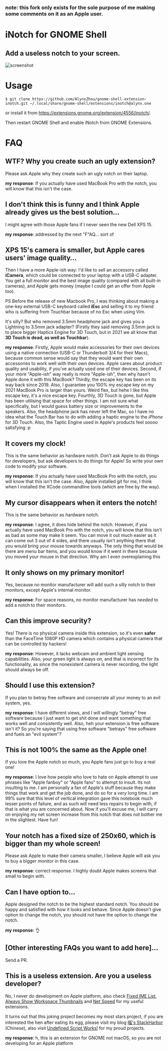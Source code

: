 <!-- why am I doing this? no one is going to read this and I'm only going to make myself look stupid. People who use Apple tend to have things to do that are more important than trying to correct trolls' obvious mistakes, and people who actually want to read my words or respond to me tend to be the trolls who want to make me look dumb and whose minds can't be changed anyways. Ah well. -->

### note: this fork only exists for the sole purpose of me making some comments on it as an Apple user.

# iNotch for GNOME Shell

Add a useless notch to your screen.
-----------------------------------

![screenshot](./screenshot.png)

# Usage

```
$ git clone https://github.com/AlynxZhou/gnome-shell-extension-inotch.git ~/.local/share/gnome-shell/extensions/inotch@alynx.one
```

or install it from <https://extensions.gnome.org/extension/4556/inotch/>.

Then restart GNOME Shell and enable iNotch from GNOME Extensions.

# FAQ

## WTF? Why you create such an ugly extension?

Please ask Apple why they create such an ugly notch on their laptop.

**my response**: If you actually have used MacBook Pro with the notch, you will know that this isn't the case.

## I don't think this is funny and I think Apple already gives us the best solution…

I might agree with those Apple fans if I never seen the new Dell XPS 15.

**my response**: addressed by the next "F"AQ... sort of

## XPS 15's camera is smaller, but Apple cares users' image quality…

Then I have a more Apple-ish way: I'd like to sell an accessory called **iCamera**, which could be connected to your laptop with a USB-C adapter. You get a full monitor and the best image quality (compared with all built-in cameras), and Apple gets money (maybe I could get an offer from Apple too).

PS Before the release of new Macbook Pro, I was thinking about making a one-key external USB-C keyboard called **iEsc** and selling it to my friend who is suffering from Touchbar because of no Esc when using Vim.

It's silly? But who removed 3.5mm headphone jack and gives you a Lightning to 3.5mm jack adapter? (Firstly they said removing 3.5mm jack is to place bigger Haptics Engine for 3D Touch, but in 2021 we all know that **3D Touch is dead, as well as Touchbar**).

**my response**: Firstly, Apple would make accessories for their own devices using a native connection (USB-C or Thunderbolt 3/4 for their Macs), because common sense would say that they would want their own accessories to work well with their own devices. Apple cares about product quality and usability, if you've actually used one of their devices. Second, if your more "Apple-ish" way really is more "Apple-ish", then why hasn't Apple done it with this MacBook? Thirdly, the escape key has been on its way back since 2019. Also, I guarantee you 100% my escape key on my 2021 MacBook Pro is larger than yours. Weird flex, but hehe I like this escape key, it's a nice escape key. Fourthly, 3D Touch is gone, but Apple has been utilising that space for other things. I am not sure what specifically, but I would guess battery size or improvements to the speakers. Also, the headphone jack has never left the Mac, so I have no idea what the Touch Bar has to do with adding a haptic engine to the _iPhone_ for 3D Touch. Also, the Taptic Engine used in Apple's products feel soooo satisfying :p

## It covers my clock!

This is the same behavior as hardware notch. Don't ask Apple to do things for developers, but ask developers to do things for Apple! So write your own code to modify your software.

**my response**: If you actually have used MacBook Pro with the notch, you will know that this isn't the case. Also, Apple installed git for me, I think when I installed the XCode commandline tools (which are free by the way).

## My cursor disappears when it enters the notch!

This is the same behavior as hardware notch.

**my response**: I agree, it does hide behind the notch. However, if you actually have used MacBook Pro with the notch, you will know that this isn't as bad as some may make it seem. You can move it out much easier as it can come out 3 out of 4 sides, and there usually isn't anything there that you would bring your mouse towards anyways. The only thing that would be there are menu bar items, and you would know if it went in there because you moved your mouse in that direction. Why am I even overexplaining this

## It only shows on my primary monitor!

Yes, because no monitor manufacturer will add such a silly notch to their monitors, except Apple's internal monitor.

**my response**: For space reasons, no monitor manufacturer has _needed_ to add a notch to their monitors.

## Can this improve security?

Yes! There is no physical camera inside this extension, so it's even **safer** than the FaceTime 1080P HD camera which contains a physical camera that can be controlled by hackers!

**my response**: However, it lacks webcam and ambient light sensing capabilities. Also, your green light is always on, and that is incorrect for its functionality, as since the nonexistent camera is never recording, the light should always be off.

## Should I use this extension?

If you plan to betray free software and consecrate all your money to an evil system, yes.

**my response**: I have different views, and I will willingly "betray" free software because I just want to get shit done and want something that works well and consistently well. Also, heh your extension is free software isn't it? So you're saying that using free software "betrays" free software and fuels an "evil system"?

## This is not 100% the same as the Apple one!

If you love the Apple notch so much, you Apple fans just go to buy a real one!

**my response**: I love how people who love to hate on Apple attempt to use phrases like "Apple fanboy" or "Apple fans" to attempt to insult. Its not insulting to me. I am personally a fan of Apple's stuff because they make things that work and get the job done, and do so for a _very_ long time. I am 99% sure that this level of vertical integration gave this notebook much lesser points of failure, and as such will need less repairs to begin with, if that is what you are concerned about. Now if you'll excuse me, I will carry on enjoying my net screen increase from this notch that does not bother me in the slightest. Have fun!

## Your notch has a fixed size of 250x60, which is bigger than my whole screen!

Please ask Apple to make their camera smaller, I believe Apple will ask you to buy a bigger monitor in this case.

**my response**: correct response. I highly doubt Apple makes screens that small to begin with.

## Can I have option to...

Apple designed the notch to be the highest standard notch. You should be happy and satisfied with how it looks and behave. Since Apple doesn't give option to change the notch, you should not have the option to change the notch.

**my response**: 👌

## [Other interesting FAQs you want to add here]…

Send a PR.

## This is a useless extension. Are you a useless developer?

No, I never do development on Apple platform, also check [Fixed IME List](https://github.com/AlynxZhou/gnome-shell-extension-fixed-ime-list/), [Always Show Workspace Thumbnails](https://github.com/AlynxZhou/gnome-shell-extension-always-show-workspace-thumbnails/) and [Net Speed](https://github.com/AlynxZhou/gnome-shell-extension-net-speed/) for my useful extensions.

It turns out that this joking project becomes my most stars project, if you are interested the hen after eating its egg, please visit my blog [喵's StackHarbor](https://sh.alynx.one/) (Chinese), also visit [Undefined Script Works!](https://sh.alynx.one/Undefined-Script-Works/) for my proud projects.

**my response**: h, this is an extension for GNOME not macOS, so you are not developing for an Apple platform
